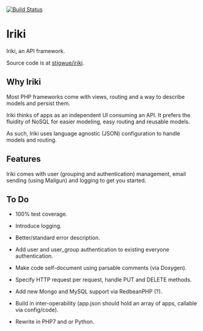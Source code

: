 [![Build Status](https://img.shields.io/travis/stigwue/iriki/master.svg)](https://travis-ci.org/stigwue/iriki)

# Iriki

Iriki, an API framework.

Source code is at [stigwue/iriki](https://github.com/stigwue/iriki).

## Why Iriki

Most PHP frameworks come with views, routing and a way to describe models and persist them.

Iriki thinks of apps as an independent UI consuming an API. It prefers the fluidity of NoSQL for easier modeling, easy routing and reusable models.

As such, Iriki uses language agnostic (JSON) configuration to handle models and routing.

## Features

Iriki comes with user (grouping and authentication) management, email sending (using Mailgun) and logging to get you started.

## To Do

* 100% test coverage.

* Introduce logging.

* Better/standard error description.

* Add user and user_group authentication to existing everyone authentication.

* Make code self-document using parsable comments (via Doxygen).

* Specify HTTP request per request, handle PUT and DELETE methods.

* Add new Mongo and MySQL support via RedbeanPHP (?).

* Build in inter-operability (app.json should hold an array of apps, callable via config/code).

* Rewrite in PHP7 and or Python.
